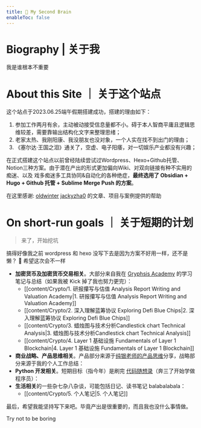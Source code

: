 ```yaml
---
title: 🧠 My Second Brain
enableToc: false
---
```


# Biography | 关于我
我是谁根本不重要

# About this Site ｜ 关于这个站点
这个站点于2023.06.25端午假期搭建成功，搭建的理由如下：
1. 参加工作两月有余，主动被动接受信息量都不小。碍于本人智商平庸且逻辑思维较差，需要靠输出结构化文字来整理思绪；
2. 老家太热、我刚阳康、我没朋友也没对象，一个人实在找不到出门的理由；
3. 《塞尔达·王国之泪》通关了，空虚、电子阳痿，对一切娱乐产业都没有兴趣；

在正式搭建这个站点以前曾经陆续尝试过Wordpress、Hexo+Github托管、Notion三种方案。由于潜在产出的形式更加偏向Wiki、对双向链接有种不实用的痴迷、以及
戏多痴迷多工具协同&自动化的各种绝症，**最终选用了 Obsidian + Hugo + Github 托管 + Sublime Merge Push 的方案**。

在这里感谢: [oldwinter](https://notes.oldwinter.top) [jackyzha0]( https://github.com/jackyzha0 ) 的文章、项目与案例提供的帮助

# On short-run goals ｜ 关于短期的计划
>来了，开始挖坑
>
 搞得好像我之前 wordpress 和 hexo 没写下去是因为方案不好用一样，还不是懒？
 🫥 希望这次会不一样

- **加密货币及加密货币交易相关**。大部分来自我在 [Gryphsis Academy](https://twitter.com/gryphsisacademy) 的学习笔记与总结（如果我被 Kick 掉了我也努力更完）：
	-  [[content/Crypto/1. 研报攥写与估值 Analysis Report Writing and Valuation Academy|1. 研报攥写与估值 Analysis Report Writing and Valuation Academy]]
	-  [[content/Crypto/2. 深入理解蓝筹协议 Exploring Defi Blue Chips|2. 深入理解蓝筹协议 Exploring Defi Blue Chips]]
	-  [[content/Crypto/3. 蜡烛图与技术分析Candlestick chart Technical Analysis|3. 蜡烛图与技术分析Candlestick chart Technical Analysis]]
	-  [[content/Crypto/4. Layer 1 基础设施 Fundamentals of Layer 1 Blockchain|4. Layer 1 基础设施 Fundamentals of Layer 1 Blockchain]]
- **商业战略、产品思维相关**。产品部分来源于[纯银老师的产品思维](https://www.jianshu.com/u/c22ccc510fb9)分享，战略部分来源于我的个人工作总结：
- **Python 开发相关**。短期目标（指今年）是刷完 [代码随想录](https://github.com/youngyangyang04/leetcode-master)（奔三了开始学做程序员）：
- **生活相关**的一些杂七杂八杂谈，可能包括日记、读书笔记 balabalabala：
	- [[content/Crypto/5. 个人笔记|5. 个人笔记]]

最后，希望我能坚持写下来吧。毕竟产出是很重要的，而且我也没什么事情做。

Try not to be boring